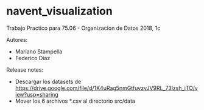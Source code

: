 # navent_visualization
Trabajo Practico para 75.06 - Organizacion de Datos 2018, 1c

Autores:
- Mariano Stampella
- Federico Diaz

Release notes:
- Descargar los datasets de https://drive.google.com/file/d/1K4uRag5nmGtfuvzyJV9RL_73lzsh_iTO/view?usp=sharing
- Mover los 6 archivos *.csv al directorio src/data
